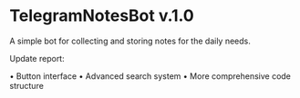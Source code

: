 # TelegramNotesBot v.1.0

A simple bot for collecting and storing notes for the daily needs.

Update report:

• Button interface
• Advanced search system
• More comprehensive code structure
